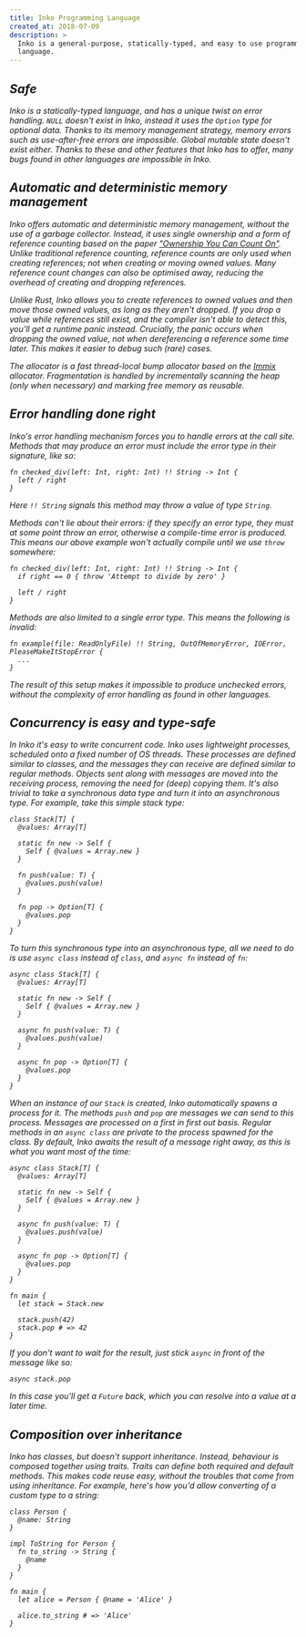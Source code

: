 ```yaml
---
title: Inko Programming Language
created_at: 2018-07-09
description: >
  Inko is a general-purpose, statically-typed, and easy to use programming
  language.
---
```


## <i class="icon-umbrella" /> Safe

Inko is a statically-typed language, and has a unique twist on error handling.
`NULL` doesn't exist in Inko, instead it uses the `Option` type for optional
data. Thanks to its memory management strategy, memory errors such as
use-after-free errors are impossible. Global mutable state doesn't exist either.
Thanks to these and other features that Inko has to offer, many bugs found in
other languages are impossible in Inko.

## <i class="icon-recycle" /> Automatic and deterministic memory management

Inko offers automatic and deterministic memory management, without the use of a
garbage collector. Instead, it uses single ownership and a form of reference
counting based on the paper ["Ownership You Can Count
On"](https://researcher.watson.ibm.com/researcher/files/us-bacon/Dingle07Ownership.pdf).
Unlike traditional reference counting, reference counts are only used when
creating references; not when creating or moving owned values. Many reference
count changes can also be optimised away, reducing the overhead of creating and
dropping references.

Unlike Rust, Inko allows you to create references to owned values and then move
those owned values, as long as they aren't dropped. If you drop a value while
references still exist, and the compiler isn't able to detect this, you'll get a
runtime panic instead. Crucially, the panic occurs when dropping the owned
value, not when dereferencing a reference some time later. This makes it easier
to debug such (rare) cases.

The allocator is a fast thread-local bump allocator based on the
[Immix](https://www.cs.utexas.edu/users/speedway/DaCapo/papers/immix-pldi-2008.pdf)
allocator. Fragmentation is handled by incrementally scanning the heap (only
when necessary) and marking free memory as reusable.

## <i class="icon-fire" /> Error handling done right

Inko's error handling mechanism forces you to handle errors at the call site.
Methods that may produce an error must include the error type in their
signature, like so:

```inko
fn checked_div(left: Int, right: Int) !! String -> Int {
  left / right
}
```

Here `!! String` signals this method may throw a value of type `String`.

Methods can't lie about their errors: if they specify an error type, they _must_
at some point throw an error, otherwise a compile-time error is produced. This
means our above example won't actually compile until we use `throw` somewhere:

```inko
fn checked_div(left: Int, right: Int) !! String -> Int {
  if right == 0 { throw 'Attempt to divide by zero' }

  left / right
}
```

Methods are also limited to a single error type. This means the following is
invalid:

```inko
fn example(file: ReadOnlyFile) !! String, OutOfMemoryError, IOError, PleaseMakeItStopError {
  ...
}
```

The result of this setup makes it impossible to produce unchecked errors,
without the complexity of error handling as found in other languages.

## <i class="icon-tachometer" /> Concurrency is easy and type-safe

In Inko it's easy to write concurrent code. Inko uses lightweight processes,
scheduled onto a fixed number of OS threads. These processes are defined similar
to classes, and the messages they can receive are defined similar to regular
methods. Objects sent along with messages are moved into the receiving process,
removing the need for (deep) copying them. It's also trivial to take a
synchronous data type and turn it into an asynchronous type. For example, take
this simple stack type:

```inko
class Stack[T] {
  @values: Array[T]

  static fn new -> Self {
    Self { @values = Array.new }
  }

  fn push(value: T) {
    @values.push(value)
  }

  fn pop -> Option[T] {
    @values.pop
  }
}
```

To turn this synchronous type into an asynchronous type, all we need to do is
use `async class` instead of `class`, and `async fn` instead of `fn`:

```inko
async class Stack[T] {
  @values: Array[T]

  static fn new -> Self {
    Self { @values = Array.new }
  }

  async fn push(value: T) {
    @values.push(value)
  }

  async fn pop -> Option[T] {
    @values.pop
  }
}
```

When an instance of our `Stack` is created, Inko automatically spawns a process
for it. The methods `push` and `pop` are messages we can send to this process.
Messages are processed on a first in first out basis. Regular methods in an
`async class` are private to the process spawned for the class. By default, Inko
awaits the result of a message right away, as this is what you want most of the
time:

```inko
async class Stack[T] {
  @values: Array[T]

  static fn new -> Self {
    Self { @values = Array.new }
  }

  async fn push(value: T) {
    @values.push(value)
  }

  async fn pop -> Option[T] {
    @values.pop
  }
}

fn main {
  let stack = Stack.new

  stack.push(42)
  stack.pop # => 42
}
```

If you don't want to wait for the result, just stick `async` in front of the
message like so:

```inko
async stack.pop
```

In this case you'll get a `Future` back, which you can resolve into a value at a
later time.

## <i class="icon-file-code-o" /> Composition over inheritance

Inko has classes, but doesn't support inheritance. Instead, behaviour is
composed together using traits. Traits can define both required and default
methods. This makes code reuse easy, without the troubles that come from using
inheritance. For example, here's how you'd allow converting of a custom type to
a string:

```inko
class Person {
  @name: String
}

impl ToString for Person {
  fn to_string -> String {
    @name
  }
}

fn main {
  let alice = Person { @name = 'Alice' }

  alice.to_string # => 'Alice'
}
```
